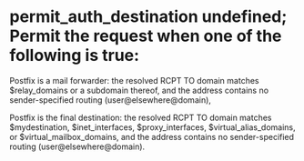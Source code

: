 # permit_auth_destination undefined; Permit the request when one of the following is true:



 Postfix is a mail forwarder: the resolved RCPT TO domain matches
$relay_domains or a subdomain thereof, and the address contains no
sender-specified routing (user@elsewhere@domain),

 Postfix is the final destination: the resolved RCPT TO domain
matches $mydestination, $inet_interfaces, $proxy_interfaces,
$virtual_alias_domains, or $virtual_mailbox_domains, and the address
contains no sender-specified routing (user@elsewhere@domain).

